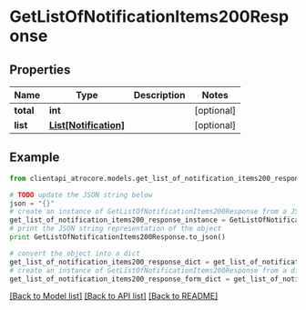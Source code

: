 # GetListOfNotificationItems200Response


## Properties
Name | Type | Description | Notes
------------ | ------------- | ------------- | -------------
**total** | **int** |  | [optional] 
**list** | [**List[Notification]**](Notification.md) |  | [optional] 

## Example

```python
from clientapi_atrocore.models.get_list_of_notification_items200_response import GetListOfNotificationItems200Response

# TODO update the JSON string below
json = "{}"
# create an instance of GetListOfNotificationItems200Response from a JSON string
get_list_of_notification_items200_response_instance = GetListOfNotificationItems200Response.from_json(json)
# print the JSON string representation of the object
print GetListOfNotificationItems200Response.to_json()

# convert the object into a dict
get_list_of_notification_items200_response_dict = get_list_of_notification_items200_response_instance.to_dict()
# create an instance of GetListOfNotificationItems200Response from a dict
get_list_of_notification_items200_response_form_dict = get_list_of_notification_items200_response.from_dict(get_list_of_notification_items200_response_dict)
```
[[Back to Model list]](../README.md#documentation-for-models) [[Back to API list]](../README.md#documentation-for-api-endpoints) [[Back to README]](../README.md)


